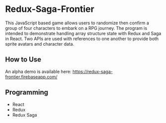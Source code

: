# Redux-Saga-Frontier
This JavaScript based game allows users to randomize then confirm a group of four characters to embark on a RPG journey. The program is intended to demonstrate handling array structure state with Redux and Saga in React. Two APIs are used with references to one another to provide both sprite avatars and character data.

## How to Use
An alpha demo is available here: https://redux-saga-frontier.firebaseapp.com/

## Programming
* React
* Redux
* Redux Saga
